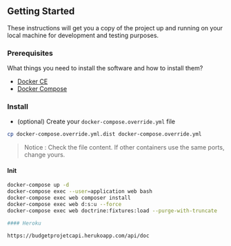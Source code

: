 ## Getting Started

These instructions will get you a copy of the project up and running on your local machine for development and testing purposes.

### Prerequisites

What things you need to install the software and how to install them?

- [Docker CE](https://www.docker.com/community-edition)
- [Docker Compose](https://docs.docker.com/compose/install)

### Install

- (optional) Create your `docker-compose.override.yml` file

```bash
cp docker-compose.override.yml.dist docker-compose.override.yml
```
> Notice : Check the file content. If other containers use the same ports, change yours.

#### Init

```bash
docker-compose up -d
docker-compose exec --user=application web bash
docker-compose exec web composer install
docker-compose exec web d:s:u --force
docker-compose exec web doctrine:fixtures:load --purge-with-truncate

#### Heroku

https://budgetprojetcapi.herukoapp.com/api/doc
